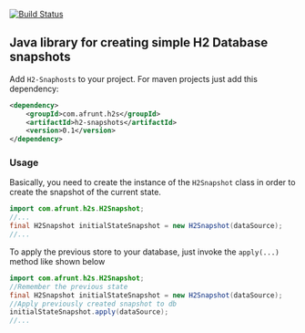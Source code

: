 [![Build Status](https://travis-ci.org/afrunt/h2-snapshots.svg?branch=master)](https://travis-ci.org/afrunt/h2-snapshots)
## Java library for creating simple H2 Database snapshots
Add `H2-Snaphosts` to your project. For maven projects just add this dependency:
```xml
<dependency>
    <groupId>com.afrunt.h2s</groupId>
    <artifactId>h2-snapshots</artifactId>
    <version>0.1</version>
</dependency>
```
  
### Usage
Basically, you need to create the instance of the `H2Snapshot` class in order to create the snapshot of the current state. 
```java
import com.afrunt.h2s.H2Snapshot;
//...
final H2Snapshot initialStateSnapshot = new H2Snapshot(dataSource);
//...
```
To apply the previous store to your database, just invoke the `apply(...)` method like shown below
```java
import com.afrunt.h2s.H2Snapshot;
//Remember the previous state
final H2Snapshot initialStateSnapshot = new H2Snapshot(dataSource);
//Apply previously created snapshot to db
initialStateSnapshot.apply(dataSource);
//...
```
